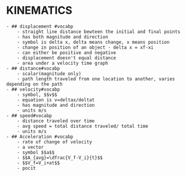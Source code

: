 # KINEMATICS
	- ## displacement #vocabp
		- straight line distance bewteen the initial and final points
		- has both magnitude and direction
		- symbol is delta x, delta means change, x means position
		- change in position of an object - delta x = xf-xi
		- can either be positive and negative
		- displacement doesn't equal distance
		- area under a velocity time graph
	- ## distance#vocabp
		- scalar(magnitude only)
		- path length traveled from one location to another, varies depending on the path
	- ## velocity#vocabp
		- symbol, $$v$$
		- equation is v=deltax/deltat
		- has magnitude and direction
		- units m/s
	- ## speed#vocabp
		- distance traveled over time
		- avg speed = total distance traveled/ total time
		- units m/s
	- ## Acceleration #vocabp
		- rate of change of velocity
		- a vector
		- symbol $$a$$
		- $$A_{avg}=\dfrac{V_f-V_i}{t}$$
		- $$V_f=V_i+at$$
		- pocit